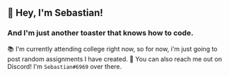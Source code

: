 ## 👋 Hey, I'm Sebastian! 
### And I'm just another toaster that knows how to code.

📚 I'm currently attending college right now, so for now, i'm just going to post random assignments I have created.
📧 You can also reach me out on Discord! I'm `Sebastian#6969` over there.


